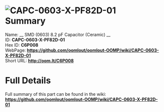 
![CAPC-0603-X-PF82D-01](https://github.com/oomlout/oomlout-OOMP/blob/master/parts/CAPC-0603-X-PF82D-01/CAPC-0603-X-PF82D-01_420.jpg)   
Summary
=================
  
Name: __ SMD (0603) 8.2 pF Capacitor (Ceramic) __    
ID: __CAPC-0603-X-PF82D-01__   
Hex ID: __C6P008__   
WebPage: __https://github.com/oomlout/oomlout-OOMP/wiki/CAPC-0603-X-PF82D-01__   
Short URL: __http://oom.lt/C6P008__   

Full Details
==========================
Full summary of this part can be found in the wiki:   
__https://github.com/oomlout/oomlout-OOMP/wiki/CAPC-0603-X-PF82D-01__    

